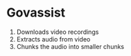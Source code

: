# Govassist

1. Downloads video recordings
2. Extracts audio from video
3. Chunks the audio into smaller chunks


